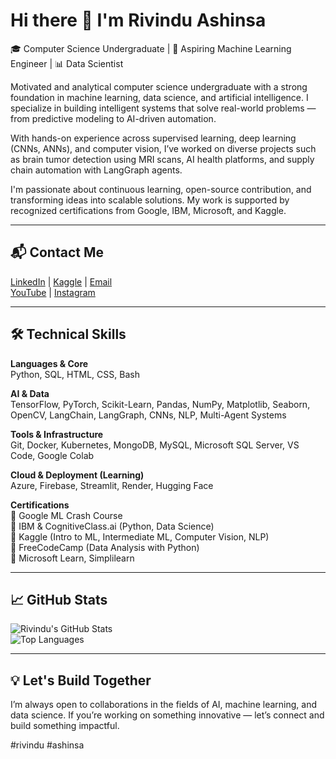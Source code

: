 # Hi there 👋 I'm Rivindu Ashinsa  
🎓 Computer Science Undergraduate | 🤖 Aspiring Machine Learning Engineer | 📊 Data Scientist  

Motivated and analytical computer science undergraduate with a strong foundation in machine learning, data science, and artificial intelligence. I specialize in building intelligent systems that solve real-world problems — from predictive modeling to AI-driven automation.  

With hands-on experience across supervised learning, deep learning (CNNs, ANNs), and computer vision, I’ve worked on diverse projects such as brain tumor detection using MRI scans, AI health platforms, and supply chain automation with LangGraph agents.  

I'm passionate about continuous learning, open-source contribution, and transforming ideas into scalable solutions. My work is supported by recognized certifications from Google, IBM, Microsoft, and Kaggle.

---

## 📬 Contact Me  
[LinkedIn](https://linkedin.com/in/rivindu-ashinsa) | [Kaggle](https://kaggle.com/rivinduashinsa) | [Email](mailto:ashinsa.rivindu@gmail.com)  
[YouTube](https://youtube.com/@rivindubro) | [Instagram](https://instagram.com/__rvndq__)

---

## 🛠️ Technical Skills  

**Languages & Core**  
Python, SQL, HTML, CSS, Bash  

**AI & Data**  
TensorFlow, PyTorch, Scikit-Learn, Pandas, NumPy, Matplotlib, Seaborn, OpenCV, LangChain, LangGraph, CNNs, NLP, Multi-Agent Systems  

**Tools & Infrastructure**  
Git, Docker, Kubernetes, MongoDB, MySQL, Microsoft SQL Server, VS Code, Google Colab  

**Cloud & Deployment (Learning)**  
Azure, Firebase, Streamlit, Render, Hugging Face  

**Certifications**  
📌 Google ML Crash Course  
📌 IBM & CognitiveClass.ai (Python, Data Science)  
📌 Kaggle (Intro to ML, Intermediate ML, Computer Vision, NLP)  
📌 FreeCodeCamp (Data Analysis with Python)  
📌 Microsoft Learn, Simplilearn

---

## 📈 GitHub Stats  

![Rivindu's GitHub Stats](https://github-readme-stats.vercel.app/api?username=rivindu-ashinsa&show_icons=true&theme=default)  
![Top Languages](https://github-readme-stats.vercel.app/api/top-langs/?username=rivindu-ashinsa&layout=compact&theme=default)

---

## 💡 Let's Build Together  
I’m always open to collaborations in the fields of AI, machine learning, and data science. If you’re working on something innovative — let’s connect and build something impactful.

#rivindu #ashinsa
